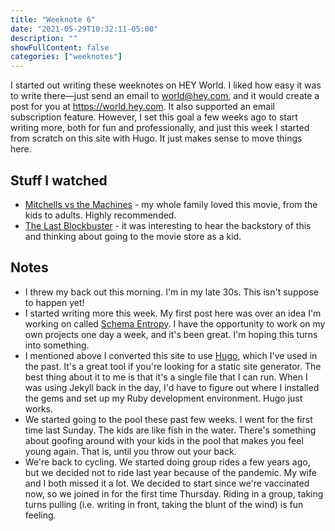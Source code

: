 ```yaml
---
title: "Weeknote 6"
date: "2021-05-29T10:32:11-05:00"
description: ""
showFullContent: false
categories: ["weeknotes"]
---
```


I started out writing these weeknotes on HEY World. I liked how easy it was to write there—just send an email to world@hey.com, and it would create a post for you at https://world.hey.com. It also supported an email subscription feature. However, I set this goal a few weeks ago to start writing more, both for fun and professionally, and just this week I started from scratch on this site with Hugo. It just makes sense to move things here.

## Stuff I watched

* [Mitchells vs the Machines](https://www.imdb.com/title/tt7979580/) - my whole family loved this movie, from the kids to adults. Highly recommended.
* [The Last Blockbuster](https://www.imdb.com/title/tt8704802/) - it was interesting to hear the backstory of this and thinking about going to the movie store as a kid. 

## Notes

* I threw my back out this morning. I'm in my late 30s. This isn't suppose to happen yet!
* I started writing more this week. My first post here was over an idea I'm working on called [Schema Entropy](https://smizell.com/posts/2021/05/understanding-api-complexity-through-schema-entropy/). I have the opportunity to work on my own projects one day a week, and it's been great. I'm hoping this turns into something.
* I mentioned above I converted this site to use [Hugo](https://gohugo.io/), which I've used in the past. It's a great tool if you're looking for a static site generator. The best thing about it to me is that it's a single file that I can run. When I was using Jekyll back in the day, I'd have to figure out where I installed the gems and set up my Ruby development environment. Hugo just works.
* We started going to the pool these past few weeks. I went for the first time last Sunday. The kids are like fish in the water. There's something about goofing around with your kids in the pool that makes you feel young again. That is, until you throw out your back.
* We're back to cycling. We started doing group rides a few years ago, but we decided not to ride last year because of the pandemic. My wife and I both missed it a lot. We decided to start since we're vaccinated now, so we joined in for the first time Thursday. Riding in a group, taking turns pulling (i.e. writing in front, taking the blunt of the wind) is fun feeling.